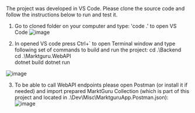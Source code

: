 The project was developed in VS Code. Please clone the source code and follow the instructions below to run and test it.

1. Go to cloned folder on your computer and type: 'code .' to open VS Code
![image](https://github.com/user-attachments/assets/224c80e4-ac0e-482a-bf28-8c0e7bd2a661)

2. In opened VS code press Ctrl+` to open Terminal window and type following set of commands to build and run the project:
cd .\Backend\
cd .\Marktguru.WebAPI\
dotnet build
dotnet run

![image](https://github.com/user-attachments/assets/d83f0e86-6511-4573-8d86-87cc490f6883)

3. To be able to call WebAPI endpoints please open Postman (or install it if needed) and import prepared MarktGuru Collection (which is part of this project and located in .\Dev\Misc\MarktguruApp.Postman.json):
![image](https://github.com/user-attachments/assets/8604c2b7-cd55-4585-aa0a-8e0ca2cf5e31)

